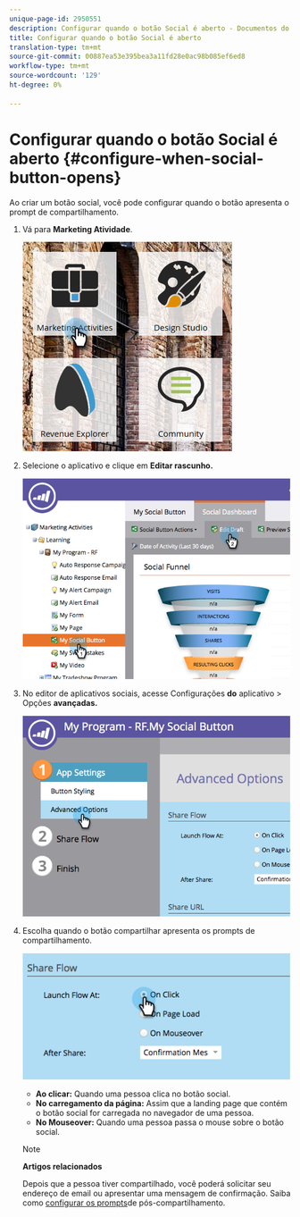 ```yaml
---
unique-page-id: 2950551
description: Configurar quando o botão Social é aberto - Documentos do Marketing - Documentação do produto
title: Configurar quando o botão Social é aberto
translation-type: tm+mt
source-git-commit: 00887ea53e395bea3a11fd28e0ac98b085ef6ed8
workflow-type: tm+mt
source-wordcount: '129'
ht-degree: 0%

---
```



# Configurar quando o botão Social é aberto {#configure-when-social-button-opens}

Ao criar um botão [](../../../../product-docs/demand-generation/landing-pages/free-form-landing-pages/add-a-social-button-to-a-free-form-landing-page.md)social, você pode configurar quando o botão apresenta o prompt de compartilhamento.

1. Vá para **Marketing Atividade**.

   ![](assets/ma-3.png)

1. Selecione o aplicativo e clique em **Editar rascunho.**

   ![](assets/image2014-9-22-16-3a35-3a50.png)

1. No editor de aplicativos sociais, acesse Configurações **do** aplicativo > Opções **avançadas.**

   ![](assets/image2014-9-22-16-3a36-3a6.png)

1. Escolha quando o botão compartilhar apresenta os prompts de compartilhamento.

   ![](assets/image2014-9-22-16-3a36-3a21.png)

   * **Ao clicar:** Quando uma pessoa clica no botão social.
   * **No carregamento da página:** Assim que a landing page que contém o botão social for carregada no navegador de uma pessoa.
   * **No Mouseover:** Quando uma pessoa passa o mouse sobre o botão social.

   >[!NOTE]
   >
   >**Artigos relacionados**
   >
   >
   >Depois que a pessoa tiver compartilhado, você poderá solicitar seu endereço de email ou apresentar uma mensagem de confirmação. Saiba como [configurar os prompts](configure-after-share-prompts.md)de pós-compartilhamento.

